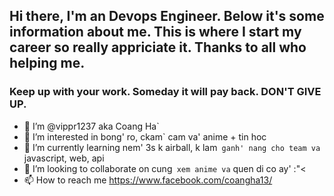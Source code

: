 ## Hi there, I'm an Devops Engineer. Below it's some information about me. This is where I start my career so really appriciate it. Thanks to all who helping me.
### Keep up with your work. Someday it will pay back. DON'T GIVE UP.
- 👋 I’m @vippr1237 aka Coang Ha`
- 👀 I’m interested in bong' ro, ckam` cam va' anime + tin hoc
- 🌱 I’m currently learning nem' 3s k airball, k lam` ganh' nang cho team va` javascript, web, api
- 💞️ I’m looking to collaborate on cung` xem anime va` quen di co ay' :"<
- 📫 How to reach me https://www.facebook.com/coangha13/

<!---
vippr1237/vippr1237 is a ✨ special ✨ repository because its `README.md` (this file) appears on your GitHub profile.
You can click the Preview link to take a look at your changes.
--->
